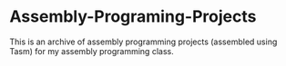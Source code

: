 # Assembly-Programing-Projects
This is an archive of assembly programming projects (assembled using Tasm) for my assembly programming class.
